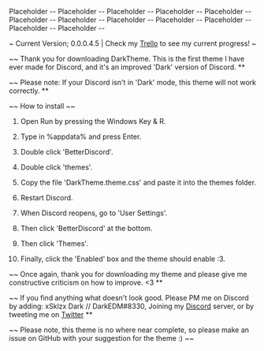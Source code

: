 Placeholder -- Placeholder -- Placeholder -- Placeholder -- Placeholder -- Placeholder -- Placeholder -- Placeholder -- Placeholder -- Placeholder -- Placeholder -- Placeholder --

~ Current Version; 0.0.0.4.5 | Check my [Trello](https://trello.com/b/A0RTJrm6/darktheme-progress-tracker) to see my current progress! ~ 

~~ Thank you for downloading DarkTheme. This is the first theme I have ever made for Discord, and it's an improved 'Dark' version of Discord. **

~~ Please note: If your Discord isn't in 'Dark' mode, this theme will not work correctly. **


~~ How to install ~~

1. Open Run by pressing the Windows Key & R.

2. Type in %appdata% and press Enter.

3. Double click 'BetterDiscord'.

4. Double click 'themes'.

5. Copy the file 'DarkTheme.theme.css' and paste it into the themes folder.

6. Restart Discord.

7. When Discord reopens, go to 'User Settings'.

8. Then click 'BetterDiscord' at the bottom.

9. Then click 'Themes'.

10. Finally, click the 'Enabled' box and the theme should enable :3.

~~ Once again, thank you for downloading my theme and please give me constructive criticism on how to improve. <3 **

~~ If you find anything what doesn't look good. Please PM me on Discord by adding: xSklzx Dark // DarkEDM#8330, Joining my [Discord](https://discord.gg/YcApP8f) server, or by tweeting me on [Twitter](https://twitter.com/xSklzxDark) **

~~ Please note, this theme is no where near complete, so please make an issue on GitHub with your suggestion for the theme :) ~~